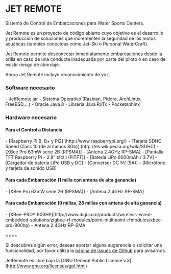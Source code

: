JET REMOTE
====

Sistema de Control de Embarcaciones para Water Sports Centers.

Jet Remote es un proyecto de código abierto cuyo objetivo es el desarrollo y producción de soluciones que incrementen la seguridad de las motos acuáticas (también conocidas como Jet-Ski o Personal WaterCraft).

Jet Remote permite desconectar inmediatamente embarcaciones desde la orilla en caso de una conducta inadecuada por parte del piloto o en caso de existir riesgo de abordaje. 

Ahora Jet Remote incluye reconocimiento de voz. 

<h3>Software necesario</h3>
- JetRemote.jar
- Sistema Operativo (Rasbian, Pidora, ArchLinux, FreeBSD,...)
- Oracle Java 8 
- Librería Java RxTx
- Pocketsphinx


<h3>Hardware necesario</h3>

<h4>Para el Control a Distancia</h4>
- [Raspberry Pi B, B+ y Pi2] (http://www.raspberrypi.org/)
- [Tarjeta SDHC Speed Class 10 (de al menos 8Gb)] (http://es.wikipedia.org/wiki/SDHC)
- [XBee Pro 63mW serie 2B (RPSMA)]
- [Antena 2.4GHz RP-SMA]
- [Pantalla TFT Raspberry Pi - 2.8" táctil (PiTFT)]
- [Batería LiPo 6000mAh / 3.7V]
- [Cargador de batería LiPo USB y DC]
- [Conversor DC 5V (5A)]
- [Micrófono y tarjeta de sonido USB]

<h4>Para cada Embarcación (1 milla con antena de alta ganancia)</h4>
- [XBee Pro 63mW serie 2B (RPSMA)]
- [Antena 2.4GHz RP-SMA]

<h4>Para cada Embarcación (9 millas, 28 millas con antena de alta ganancia)</h4>
- [XBee-PRO® 900HP](http://www.digi.com/products/wireless-wired-embedded-solutions/zigbee-rf-modules/point-multipoint-rfmodules/xbee-pro-900hp)
- Antena 2.4GHz RP-SMA




====

Si descubres algún error, deseas aportar alguna sugerencia o solicitar una funcionalidad, por favor utiliza la [página de issues de Github](https://github.com/linuxgc/PiWC/issues) para avisarnos.


JetRemote es libre bajo la [GNU General Public License v.3] (http://www.gnu.org/licenses/gpl.html)
